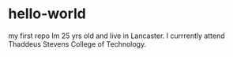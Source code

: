 # hello-world
my first repo
Im 25 yrs old and live in Lancaster.
I currrently attend Thaddeus Stevens College of Technology.
